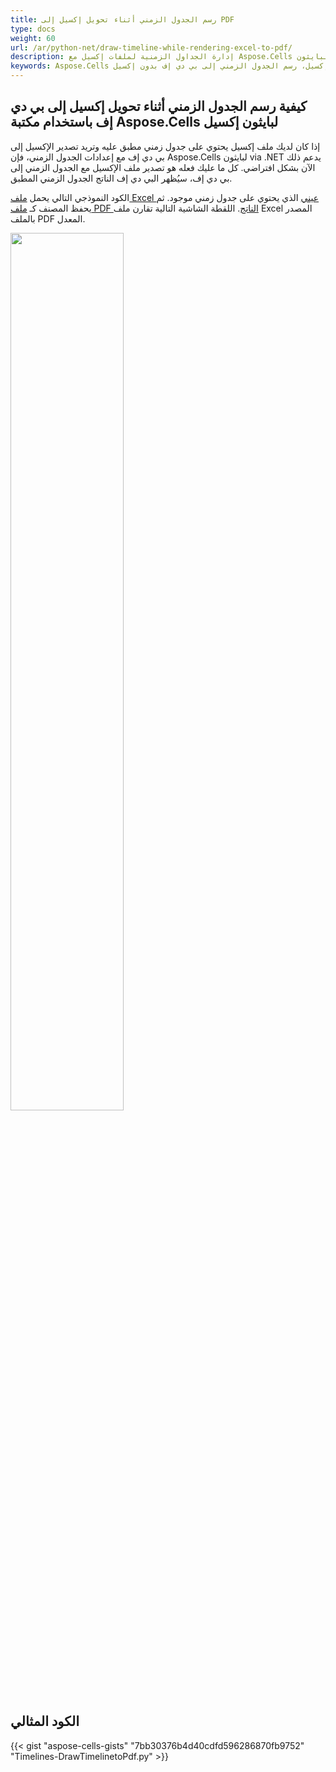 ```yaml
---
title: رسم الجدول الزمني أثناء تحويل إكسيل إلى PDF
type: docs
weight: 60
url: /ar/python-net/draw-timeline-while-rendering-excel-to-pdf/
description: إدارة الجداول الزمنية لملفات إكسيل مع Aspose.Cells لبايثون via .NET.
keywords: Aspose.Cells لبايثون إكسيل، مكتبة بايثون إكسيل، رسم الجدول الزمني إلى بي دي إف بدون إكسيل.
---
```


## **كيفية رسم الجدول الزمني أثناء تحويل إكسيل إلى بي دي إف باستخدام مكتبة Aspose.Cells لبايثون إكسيل**
إذا كان لديك ملف إكسيل يحتوي على جدول زمني مطبق عليه وتريد تصدير الإكسيل إلى بي دي إف مع إعدادات الجدول الزمني، فإن Aspose.Cells لبايثون via .NET يدعم ذلك الآن بشكل افتراضي. كل ما عليك فعله هو تصدير ملف الإكسيل مع الجدول الزمني إلى بي دي إف، سيُظهر البي دي إف الناتج الجدول الزمني المطبق.

الكود النموذجي التالي يحمل [ملف Excel عيني](input.xlsx) الذي يحتوي على جدول زمني موجود. ثم يحفظ المصنف كـ [ملف PDF الناتج](out.pdf). اللقطة الشاشية التالية تقارن ملف Excel المصدر بالملف PDF المعدل.

<img src="out.png" width="60%">

## **الكود المثالي**
{{< gist "aspose-cells-gists" "7bb30376b4d40cdfd596286870fb9752" "Timelines-DrawTimelinetoPdf.py" >}}

